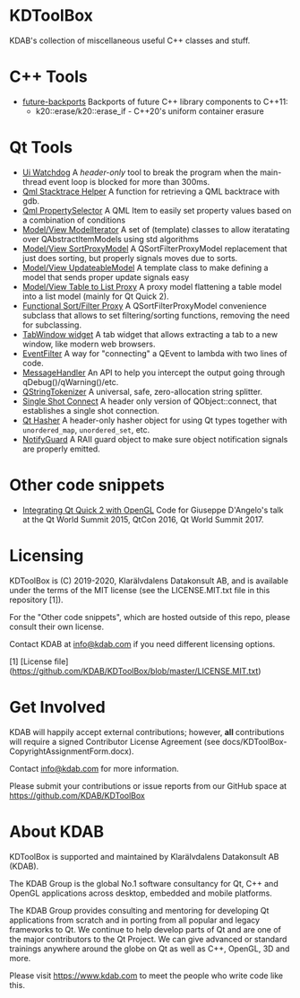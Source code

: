 KDToolBox
=========

KDAB's collection of miscellaneous useful C++ classes and stuff.

C++ Tools
=================
- [future-backports](https://github.com/KDAB/KDToolBox/tree/master/cpp/future-backports)
  Backports of future C++ library components to C++11:
  - k20::erase/k20::erase_if - C++20's uniform container erasure

Qt Tools
=================
- [Ui Watchdog](https://github.com/KDAB/KDToolBox/tree/master/qt/ui_watchdog)
  A _header-only_ tool to break the program when the main-thread event loop is blocked for more than 300ms.
- [Qml Stacktrace Helper](https://github.com/KDAB/KDToolBox/tree/master/qt/qml/QmlStackTraceHelper)
  A function for retrieving a QML backtrace with gdb.
- [Qml PropertySelector](https://github.com/KDAB/KDToolBox/tree/master/qt/qml/PropertySelector)
  A QML Item to easily set property values based on a combination of conditions
- [Model/View ModelIterator](https://github.com/KDAB/KDToolBox/tree/master/qt/model_view/ModelIterator)
  A set of (template) classes to allow iteratating over QAbstractItemModels using std algorithms
- [Model/View SortProxyModel](https://github.com/KDAB/KDToolBox/tree/master/qt/model_view/sortProxyModel)
  A QSortFilterProxyModel replacement that just does sorting, but properly signals moves due to sorts.
- [Model/View UpdateableModel](https://github.com/KDAB/KDToolBox/tree/master/qt/model_view/updateableModel)
  A template class to make defining a model that sends proper update signals easy
- [Model/View Table to List Proxy](https://github.com/KDAB/KDToolBox/tree/master/qt/model_view/KDTableToListProxyModel)
  A proxy model flattening a table model into a list model (mainly for Qt Quick 2).
- [Functional Sort/Filter Proxy](https://github.com/KDAB/KDToolBox/tree/master/qt/model_view/KDFunctionalSortFilterProxyModel)
  A QSortFilterProxyModel convenience subclass that allows to set filtering/sorting functions, removing the need for subclassing.
- [TabWindow widget](https://github.com/KDAB/KDToolBox/tree/master/qt/tabWindow)
  A tab widget that allows extracting a tab to a new window, like modern web browsers.
- [EventFilter](https://github.com/KDAB/KDToolBox/tree/master/qt/eventfilter)
  A way for "connecting" a QEvent to lambda with two lines of code.
- [MessageHandler](https://github.com/KDAB/KDToolBox/tree/master/qt/messagehandler)
  An API to help you intercept the output going through qDebug()/qWarning()/etc.
- [QStringTokenizer](https://github.com/KDAB/KDToolBox/tree/master/qt/stringtokenizer)
  A universal, safe, zero-allocation string splitter.
- [Single Shot Connect](https://github.com/KDAB/KDToolBox/tree/master/qt/singleshot_connect)
  A header only version of QObject::connect, that establishes a single shot connection.
- [Qt Hasher](https://github.com/KDAB/KDToolBox/tree/master/qt/qt_hasher)
  A header-only hasher object for using Qt types together with `unordered_map`, `unordered_set`, etc.
- [NotifyGuard](https://github.com/KDAB/KDToolBox/tree/master/qt/notify_guard)
  A RAII guard object to make sure object notification signals are properly emitted.

Other code snippets
===================
- [Integrating Qt Quick 2 with OpenGL](https://github.com/KDAB/integrating-qq2-with-opengl)
  Code for Giuseppe D'Angelo's talk at the Qt World Summit 2015, QtCon 2016, Qt World Summit 2017.


Licensing
=========
KDToolBox is (C) 2019-2020, Klarälvdalens Datakonsult AB, and is available under the
terms of the MIT license (see the LICENSE.MIT.txt file in this repository [1]).

For the "Other code snippets", which are hosted outside of this repo, please consult
their own license.

Contact KDAB at <info@kdab.com> if you need different licensing options.

[1] [License file] (https://github.com/KDAB/KDToolBox/blob/master/LICENSE.MIT.txt)

Get Involved
============
KDAB will happily accept external contributions; however, **all**
contributions will require a signed Contributor License Agreement
(see docs/KDToolBox-CopyrightAssignmentForm.docx).

Contact info@kdab.com for more information.

Please submit your contributions or issue reports from our GitHub space at
https://github.com/KDAB/KDToolBox

About KDAB
==========
KDToolBox is supported and maintained by Klarälvdalens Datakonsult AB (KDAB).

The KDAB Group is the global No.1 software consultancy for Qt, C++ and
OpenGL applications across desktop, embedded and mobile platforms.

The KDAB Group provides consulting and mentoring for developing Qt applications
from scratch and in porting from all popular and legacy frameworks to Qt.
We continue to help develop parts of Qt and are one of the major contributors
to the Qt Project. We can give advanced or standard trainings anywhere
around the globe on Qt as well as C++, OpenGL, 3D and more.

Please visit https://www.kdab.com to meet the people who write code like this.
